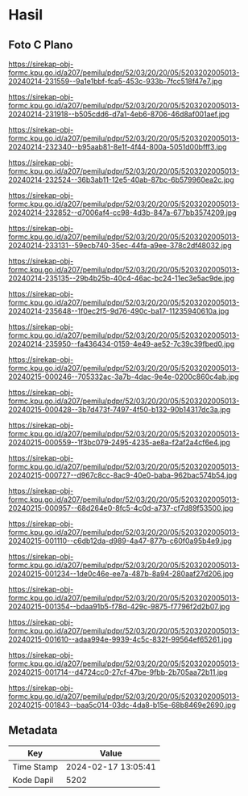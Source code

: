 # Hasil

## Foto C Plano

https://sirekap-obj-formc.kpu.go.id/a207/pemilu/pdpr/52/03/20/20/05/5203202005013-20240214-231559--9a1e1bbf-fca5-453c-933b-7fcc518f47e7.jpg

https://sirekap-obj-formc.kpu.go.id/a207/pemilu/pdpr/52/03/20/20/05/5203202005013-20240214-231918--b505cdd6-d7a1-4eb6-8706-46d8af001aef.jpg

https://sirekap-obj-formc.kpu.go.id/a207/pemilu/pdpr/52/03/20/20/05/5203202005013-20240214-232340--b95aab81-8e1f-4f44-800a-5051d00bfff3.jpg

https://sirekap-obj-formc.kpu.go.id/a207/pemilu/pdpr/52/03/20/20/05/5203202005013-20240214-232524--36b3ab11-12e5-40ab-87bc-6b579960ea2c.jpg

https://sirekap-obj-formc.kpu.go.id/a207/pemilu/pdpr/52/03/20/20/05/5203202005013-20240214-232852--d7006af4-cc98-4d3b-847a-677bb3574209.jpg

https://sirekap-obj-formc.kpu.go.id/a207/pemilu/pdpr/52/03/20/20/05/5203202005013-20240214-233131--59ecb740-35ec-44fa-a9ee-378c2df48032.jpg

https://sirekap-obj-formc.kpu.go.id/a207/pemilu/pdpr/52/03/20/20/05/5203202005013-20240214-235135--29b4b25b-40c4-46ac-bc24-11ec3e5ac9de.jpg

https://sirekap-obj-formc.kpu.go.id/a207/pemilu/pdpr/52/03/20/20/05/5203202005013-20240214-235648--1f0ec2f5-9d76-490c-ba17-11235940610a.jpg

https://sirekap-obj-formc.kpu.go.id/a207/pemilu/pdpr/52/03/20/20/05/5203202005013-20240214-235950--fa436434-0159-4e49-ae52-7c39c39fbed0.jpg

https://sirekap-obj-formc.kpu.go.id/a207/pemilu/pdpr/52/03/20/20/05/5203202005013-20240215-000246--705332ac-3a7b-4dac-9e4e-0200c860c4ab.jpg

https://sirekap-obj-formc.kpu.go.id/a207/pemilu/pdpr/52/03/20/20/05/5203202005013-20240215-000428--3b7d473f-7497-4f50-b132-90b14317dc3a.jpg

https://sirekap-obj-formc.kpu.go.id/a207/pemilu/pdpr/52/03/20/20/05/5203202005013-20240215-000559--1f3bc079-2495-4235-ae8a-f2af2a4cf6e4.jpg

https://sirekap-obj-formc.kpu.go.id/a207/pemilu/pdpr/52/03/20/20/05/5203202005013-20240215-000727--d967c8cc-8ac9-40e0-baba-962bac574b54.jpg

https://sirekap-obj-formc.kpu.go.id/a207/pemilu/pdpr/52/03/20/20/05/5203202005013-20240215-000957--68d264e0-8fc5-4c0d-a737-cf7d89f53500.jpg

https://sirekap-obj-formc.kpu.go.id/a207/pemilu/pdpr/52/03/20/20/05/5203202005013-20240215-001110--c6db12da-d989-4a47-877b-c60f0a95b4e9.jpg

https://sirekap-obj-formc.kpu.go.id/a207/pemilu/pdpr/52/03/20/20/05/5203202005013-20240215-001234--1de0c46e-ee7a-487b-8a94-280aaf27d206.jpg

https://sirekap-obj-formc.kpu.go.id/a207/pemilu/pdpr/52/03/20/20/05/5203202005013-20240215-001354--bdaa91b5-f78d-429c-9875-f7796f2d2b07.jpg

https://sirekap-obj-formc.kpu.go.id/a207/pemilu/pdpr/52/03/20/20/05/5203202005013-20240215-001610--adaa994e-9939-4c5c-832f-99564ef65261.jpg

https://sirekap-obj-formc.kpu.go.id/a207/pemilu/pdpr/52/03/20/20/05/5203202005013-20240215-001714--d4724cc0-27cf-47be-9fbb-2b705aa72b11.jpg

https://sirekap-obj-formc.kpu.go.id/a207/pemilu/pdpr/52/03/20/20/05/5203202005013-20240215-001843--baa5c014-03dc-4da8-b15e-68b8469e2690.jpg


## Metadata

| Key        | Value               |
| ---------- | ------------------- |
| Time Stamp | 2024-02-17 13:05:41 |
| Kode Dapil | 5202                |



